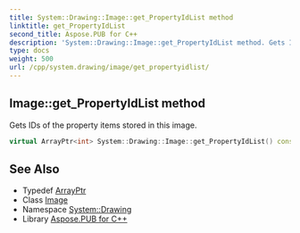 ```yaml
---
title: System::Drawing::Image::get_PropertyIdList method
linktitle: get_PropertyIdList
second_title: Aspose.PUB for C++
description: 'System::Drawing::Image::get_PropertyIdList method. Gets IDs of the property items stored in this image in C++.'
type: docs
weight: 500
url: /cpp/system.drawing/image/get_propertyidlist/
---
```

## Image::get_PropertyIdList method


Gets IDs of the property items stored in this image.

```cpp
virtual ArrayPtr<int> System::Drawing::Image::get_PropertyIdList() const
```

## See Also

* Typedef [ArrayPtr](../../../system/arrayptr/)
* Class [Image](../)
* Namespace [System::Drawing](../../)
* Library [Aspose.PUB for C++](../../../)
